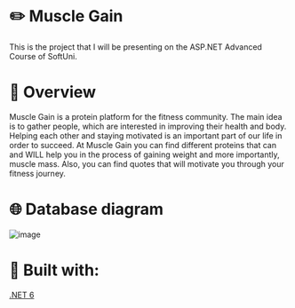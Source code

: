 # :pencil2: Muscle Gain
This is the project that I will be presenting on the ASP.NET Advanced Course of SoftUni.
 
# :pencil: Overview
Muscle Gain is a protein platform for the fitness community. The main idea is to gather people, which are interested in improving their health and body. Helping each other and staying motivated is an important part of our life in order to succeed. At Muscle Gain you can find different proteins that can and WILL help you in the process of gaining weight and more importantly, muscle mass. Also, you can find quotes that will motivate you through your fitness journey.

# :globe_with_meridians: Database diagram
![image](https://user-images.githubusercontent.com/99538671/205517189-4eb7f21e-810f-43a7-a533-1c8699ea0892.png)

# :page_facing_up: Built with:
<p align="left"> <a href="https://getbootstrap.com" target="_blank" rel="noreferrer"> .NET 6 </a>
